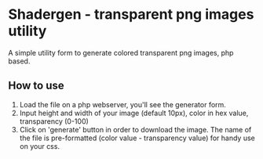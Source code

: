 # Shadergen - transparent png images utility

A simple utility form to generate colored transparent png images, php based.

## How to use

1. Load the file on a php webserver, you'll see the generator form.
2. Input height and width of your image (default 10px), color in hex value, transparency (0-100)
3. Click on 'generate' button in order to download the image. The name of the file is pre-formatted (color value - transparency value) for handy use on your css.